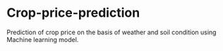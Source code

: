 # Crop-price-prediction
Prediction of crop price on the basis of weather and soil condition using Machine learning model.
